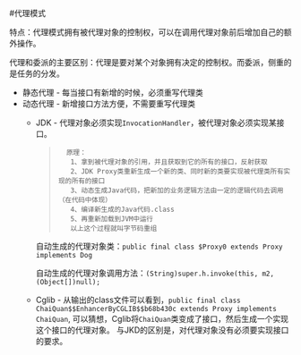 #代理模式

特点：代理模式拥有被代理对象的控制权，可以在调用代理对象前后增加自己的额外操作。
     
代理和委派的主要区别：代理是要对某个对象拥有决定的控制权。而委派，侧重的是任务的分发。

 - 静态代理 - 每当接口有新增的时候，必须重写代理类
 - 动态代理 - 新增接口方法方便，不需要重写代理类
   - JDK - 代理对象必须实现`InvocationHandler`，被代理对象必须实现某接口。
      >       原理：
      >        1、拿到被代理对象的引用，并且获取到它的所有的接口，反射获取
      >        2、JDK Proxy类重新生成一个新的类、同时新的类要实现被代理类所有实现的所有的接口
      >        3、动态生成Java代码，把新加的业务逻辑方法由一定的逻辑代码去调用（在代码中体现）
      >        4、编译新生成的Java代码.class
      >        5、再重新加载到JVM中运行
      >        以上这个过程就叫字节码重组
      
      自动生成的代理对象类：`public final class $Proxy0 extends Proxy implements Dog `
      
      自动生成的代理对象调用方法：`(String)super.h.invoke(this, m2, (Object[])null);`
   - Cglib - 从输出的class文件可以看到，`public final class ChaiQuan$$EnhancerByCGLIB$$b68b430c extends Proxy implements ChaiQuan`,
   可以猜想，Cglib将`ChaiQuan`类变成了接口，然后生成一个实现这个接口的代理对象。
   与JKD的区别是，对代理对象没有必须要实现接口的要求。
   
   